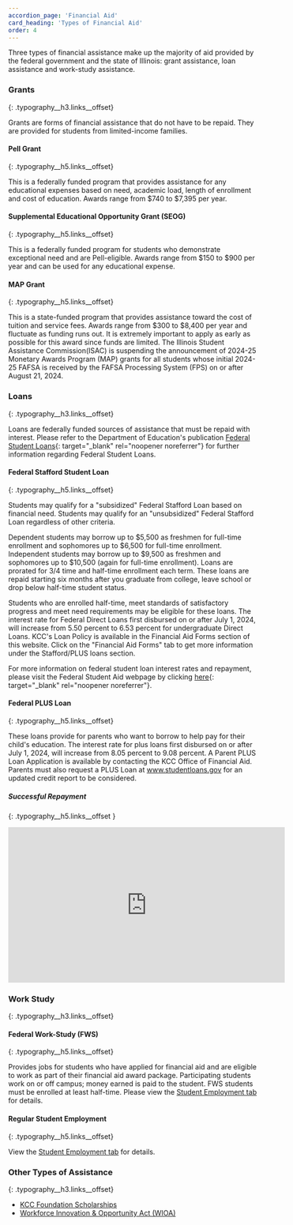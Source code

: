 ```yaml
---
accordion_page: 'Financial Aid'
card_heading: 'Types of Financial Aid'
order: 4
---
```


Three types of financial assistance make up the majority of aid provided by the federal government and the state of Illinois: grant assistance, loan assistance and work-study assistance.

### Grants
{: .typography__h3.links__offset}

Grants are forms of financial assistance that do not have to be repaid. They are provided for students from limited-income families.

#### Pell Grant
{: .typography__h5.links__offset}

This is a federally funded program that provides assistance for any educational expenses based on need, academic load, length of enrollment and cost of education. Awards range from $740 to $7,395 per year.

#### Supplemental Educational Opportunity Grant (SEOG)
{: .typography__h5.links__offset}

This is a federally funded program for students who demonstrate exceptional need and are Pell-eligible. Awards range from $150 to $900 per year and can be used for any educational expense.

#### MAP Grant
{: .typography__h5.links__offset}

This is a state-funded program that provides assistance toward the cost of tuition and service fees. Awards range from $300 to $8,400 per year and fluctuate as funding runs out. It is extremely important to apply as early as possible for this award since funds are limited. The Illinois Student Assistance Commission(ISAC) is suspending the announcement of 2024-25 Monetary Awards Program (MAP) grants for all students whose initial 2024-25 FAFSA is received by the FAFSA Processing System (FPS) on or after August 21, 2024.

### Loans
{: .typography__h3.links__offset}

Loans are federally funded sources of assistance that must be repaid with interest. Please refer to the Department of Education's publication [Federal Student Loans](https://studentaid.gov/understand-aid/types/loans/subsidized-unsubsidized){: target="_blank" rel="noopener noreferrer"} for further information regarding Federal Student Loans.

#### Federal Stafford Student Loan
{: .typography__h5.links__offset}

Students may qualify for a "subsidized" Federal Stafford Loan based on financial need. Students may qualify for an "unsubsidized" Federal Stafford Loan regardless of other criteria.

Dependent students may borrow up to $5,500 as freshmen for full-time enrollment and sophomores up to $6,500 for full-time enrollment. Independent students may borrow up to $9,500 as freshmen and sophomores up to $10,500 (again for full-time enrollment). Loans are prorated for 3/4 time and half-time enrollment each term. These loans are repaid starting six months after you graduate from college, leave school or drop below half-time student status.

Students who are enrolled half-time, meet standards of satisfactory progress and meet need requirements may be eligible for these loans. The interest rate for Federal Direct Loans first disbursed on or after July 1, 2024, will increase from 5.50 percent to 6.53 percent for undergraduate Direct Loans. KCC's Loan Policy is available in the Financial Aid Forms section of this website. Click on the "Financial Aid Forms" tab to get more information under the Stafford/PLUS loans section.

For more information on federal student loan interest rates and repayment, please visit the Federal Student Aid webpage by clicking [here](https://studentaid.gov/understand-aid/types/loans/interest-rates){: target="_blank" rel="noopener noreferrer"}.

#### Federal PLUS Loan
{: .typography__h5.links__offset}

These loans provide for parents who want to borrow to help pay for their child's education. The interest rate for plus loans first disbursed on or after July 1, 2024, will increase from 8.05 percent to 9.08 percent. A Parent PLUS Loan Application is available by contacting the KCC Office of Financial Aid. Parents must also request a PLUS Loan at www.studentloans.gov for an updated credit report to be considered.

##### Successful Repayment
{: .typography__h5.links__offset }

<div class="positioning__iframe-wrapper"><iframe width="560" height="315" src="https://www.youtube.com/embed/DDlBmaueFRQ?rel=0" title="Video on How to Prepare for Successful Student Loan Repayment" frameborder="0" allow="accelerometer; autoplay; clipboard-write; encrypted-media; gyroscope; picture-in-picture; web-share" allowfullscreen></iframe></div>

### Work Study
{: .typography__h3.links__offset}

#### Federal Work-Study (FWS)
{: .typography__h5.links__offset}

Provides jobs for students who have applied for financial aid and are eligible to work as part of their financial aid award package. Participating students work on or off campus; money earned is paid to the student. FWS students must be enrolled at least half-time. Please view the [Student Employment tab](#student-employment) for details.

#### Regular Student Employment
{: .typography__h5.links__offset}

View the [Student Employment tab](#student-employment) for details.

### Other Types of Assistance
{: .typography__h3.links__offset}

* [KCC Foundation Scholarships](https://www.kcc.edu/foundation/scholarships)
* [Workforce Innovation & Opportunity Act (WIOA)](https://www.kcc.edu/wioa/)
